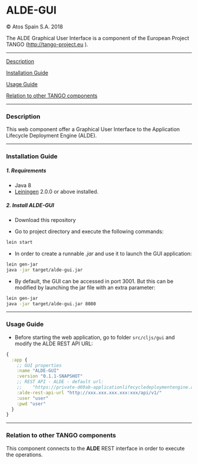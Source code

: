 # ALDE-GUI

&copy; Atos Spain S.A. 2018

The ALDE Graphical User Interface is a component of the European Project TANGO (http://tango-project.eu ).

-----------------------

[Description](#description)

[Installation Guide](#installation-guide)

[Usage Guide](#usage-guide)

[Relation to other TANGO components](#relation-to-other-tango-components)

-----------------------

### Description

This web component offer a Graphical User Interface to the Application Lifecycle Deployment Engine (ALDE).


-----------------------

### Installation Guide
##### 1. Requirements

- Java 8
- [Leiningen]() 2.0.0 or above installed.

##### 2. Install ALDE-GUI

- Download this repository

- Go to project directory and execute the following commands:

```bash
lein start
```

- In order to create a runnable _.jar_ and use it to launch the GUI application:

```bash
lein gen-jar
java -jar target/alde-gui.jar
```

- By default, the GUI can be accessed in port 3001. But this can be modified by launching the jar file with an extra parameter:

```bash
lein gen-jar
java -jar target/alde-gui.jar 8080
```

-----------------------

### Usage Guide

- Before starting the web application, go to folder `src/cljs/gui` and modify the ALDE REST API URL:

```clojure
{
  :app {
    ;; GUI properties
    :name "ALDE-GUI"
    :version "0.1.1-SNAPSHOT"
    ;; REST API - ALDE - default url:
    ;;    "https://private-d69ab-applicationlifecycledeploymentengine.apiary-mock.com/api/v1/"
    :alde-rest-api-url "http://xxx.xxx.xxx.xxx:xxx/api/v1/"
    :user "user"
    :pwd "user"
  }
}
```

-----------------------

### Relation to other TANGO components

This component connects to the **ALDE** REST interface in order to execute the operations.
